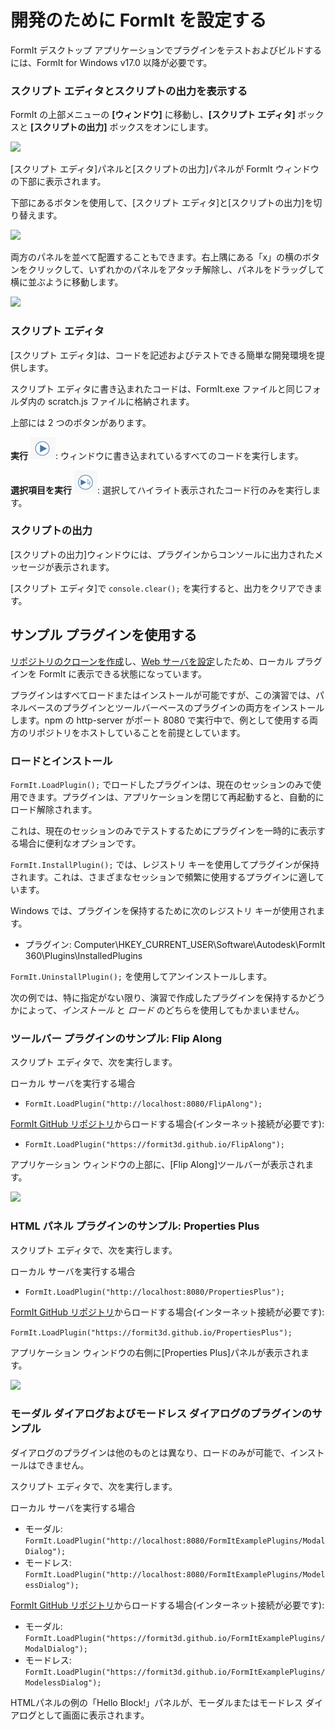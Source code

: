 # 開発のために FormIt を設定する 

FormIt デスクトップ アプリケーションでプラグインをテストおよびビルドするには、FormIt for Windows v17.0 以降が必要です。

### **スクリプト エディタとスクリプトの出力を表示する**

FormIt の上部メニューの **[ウィンドウ]** に移動し、**[スクリプト エディタ]** ボックスと **[スクリプトの出力]** ボックスをオンにします。

![](https://formit3d.github.io/FormItExamplePlugins/docs/images/EnableDevelopmentWindows.PNG)

[スクリプト エディタ]パネルと[スクリプトの出力]パネルが FormIt ウィンドウの下部に表示されます。

下部にあるボタンを使用して、[スクリプト エディタ]と[スクリプトの出力]を切り替えます。

![](https://formit3d.github.io/FormItExamplePlugins/docs/images/ScriptEditorDefaultState.PNG)

両方のパネルを並べて配置することもできます。右上隅にある「x」の横のボタンをクリックして、いずれかのパネルをアタッチ解除し、パネルをドラッグして横に並ぶように移動します。

![](https://formit3d.github.io/FormItExamplePlugins/docs/images/ScriptEditor+ScriptOutputConfiguration.gif)

### **スクリプト エディタ**

[スクリプト エディタ]は、コードを記述およびテストできる簡単な開発環境を提供します。

スクリプト エディタに書き込まれたコードは、FormIt.exe ファイルと同じフォルダ内の scratch.js ファイルに格納されます。

上部には 2 つのボタンがあります。

**実行** ![](<../../../.gitbook/assets/image (8) (1).png>): ウィンドウに書き込まれているすべてのコードを実行します。

**選択項目を実行** ![](<../../../.gitbook/assets/image (52).png>): 選択してハイライト表示されたコード行のみを実行します。

### **スクリプトの出力**

[スクリプトの出力]ウィンドウには、プラグインからコンソールに出力されたメッセージが表示されます。

[スクリプト エディタ]で `console.clear();` を実行すると、出力をクリアできます。

## サンプル プラグインを使用する

[リポジトリのクローンを作成](cloning-a-sample-plugin.md)し、[Web サーバを設定](hosting-a-plugin-on-a-local-server.md)したため、ローカル プラグインを FormIt に表示できる状態になっています。

プラグインはすべてロードまたはインストールが可能ですが、この演習では、パネルベースのプラグインとツールバーベースのプラグインの両方をインストールします。npm の http-server がポート 8080 で実行中で、例として使用する両方のリポジトリをホストしていることを前提としています。

### **ロードとインストール**

`FormIt.LoadPlugin();` でロードしたプラグインは、現在のセッションのみで使用できます。プラグインは、アプリケーションを閉じて再起動すると、自動的にロード解除されます。

これは、現在のセッションのみでテストするためにプラグインを一時的に表示する場合に便利なオプションです。

`FormIt.InstallPlugin();` では、レジストリ キーを使用してプラグインが保持されます。これは、さまざまなセッションで頻繁に使用するプラグインに適しています。

Windows では、プラグインを保持するために次のレジストリ キーが使用されます。

* プラグイン: Computer\\HKEY_CURRENT_USER\\Software\\Autodesk\\FormIt 360\\Plugins\\InstalledPlugins

`FormIt.UninstallPlugin();` を使用してアンインストールします。

次の例では、特に指定がない限り、演習で作成したプラグインを保持するかどうかによって、_インストール_ と _ロード_ のどちらを使用してもかまいません。

### **ツールバー プラグインのサンプル: Flip Along**

スクリプト エディタで、次を実行します。

ローカル サーバを実行する場合

* `FormIt.LoadPlugin("http://localhost:8080/FlipAlong");`

[FormIt GitHub リポジトリ](https://github.com/FormIt3D/)からロードする場合(インターネット接続が必要です):

* `FormIt.LoadPlugin("https://formit3d.github.io/FlipAlong");`

アプリケーション ウィンドウの上部に、[Flip Along]ツールバーが表示されます。

![](https://formit3d.github.io/FormItExamplePlugins/docs/images/FlipAlongToolbar.PNG)

### **HTML パネル プラグインのサンプル: Properties Plus**

スクリプト エディタで、次を実行します。

ローカル サーバを実行する場合

* `FormIt.LoadPlugin("http://localhost:8080/PropertiesPlus");`

[FormIt GitHub リポジトリ](https://github.com/FormIt3D/)からロードする場合(インターネット接続が必要です):

`FormIt.LoadPlugin("https://formit3d.github.io/PropertiesPlus");`

アプリケーション ウィンドウの右側に[Properties Plus]パネルが表示されます。

![](https://formit3d.github.io/FormItExamplePlugins/docs/images/PropertiesPlusPanel.png)

### **モーダル ダイアログおよびモードレス ダイアログのプラグインのサンプル**

ダイアログのプラグインは他のものとは異なり、ロードのみが可能で、インストールはできません。

スクリプト エディタで、次を実行します。

ローカル サーバを実行する場合

* モーダル: `FormIt.LoadPlugin("http://localhost:8080/FormItExamplePlugins/ModalDialog");`
* モードレス: `FormIt.LoadPlugin("http://localhost:8080/FormItExamplePlugins/ModelessDialog");`

[FormIt GitHub リポジトリ](https://github.com/FormIt3D/)からロードする場合(インターネット接続が必要です):

* モーダル: `FormIt.LoadPlugin("https://formit3d.github.io/FormItExamplePlugins/ModalDialog");`
* モードレス: `FormIt.LoadPlugin("https://formit3d.github.io/FormItExamplePlugins/ModelessDialog");`

HTMLパネルの例の「Hello Block!」パネルが、モーダルまたはモードレス ダイアログとして画面に表示されます。
